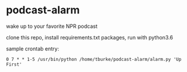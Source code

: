 # podcast-alarm

wake up to your favorite NPR podcast

clone this repo, install requirements.txt packages, run with python3.6

sample crontab entry:

    0 7 * * 1-5 /usr/bin/python /home/tburke/podcast-alarm/alarm.py 'Up First'
